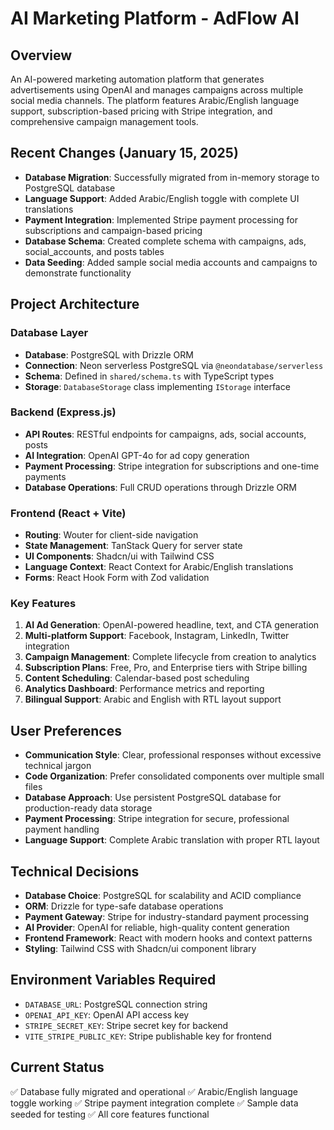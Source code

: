 # AI Marketing Platform - AdFlow AI

## Overview
An AI-powered marketing automation platform that generates advertisements using OpenAI and manages campaigns across multiple social media channels. The platform features Arabic/English language support, subscription-based pricing with Stripe integration, and comprehensive campaign management tools.

## Recent Changes (January 15, 2025)
- **Database Migration**: Successfully migrated from in-memory storage to PostgreSQL database
- **Language Support**: Added Arabic/English toggle with complete UI translations
- **Payment Integration**: Implemented Stripe payment processing for subscriptions and campaign-based pricing
- **Database Schema**: Created complete schema with campaigns, ads, social_accounts, and posts tables
- **Data Seeding**: Added sample social media accounts and campaigns to demonstrate functionality

## Project Architecture

### Database Layer
- **Database**: PostgreSQL with Drizzle ORM
- **Connection**: Neon serverless PostgreSQL via `@neondatabase/serverless`
- **Schema**: Defined in `shared/schema.ts` with TypeScript types
- **Storage**: `DatabaseStorage` class implementing `IStorage` interface

### Backend (Express.js)
- **API Routes**: RESTful endpoints for campaigns, ads, social accounts, posts
- **AI Integration**: OpenAI GPT-4o for ad copy generation
- **Payment Processing**: Stripe integration for subscriptions and one-time payments
- **Database Operations**: Full CRUD operations through Drizzle ORM

### Frontend (React + Vite)
- **Routing**: Wouter for client-side navigation
- **State Management**: TanStack Query for server state
- **UI Components**: Shadcn/ui with Tailwind CSS
- **Language Context**: React Context for Arabic/English translations
- **Forms**: React Hook Form with Zod validation

### Key Features
1. **AI Ad Generation**: OpenAI-powered headline, text, and CTA generation
2. **Multi-platform Support**: Facebook, Instagram, LinkedIn, Twitter integration
3. **Campaign Management**: Complete lifecycle from creation to analytics
4. **Subscription Plans**: Free, Pro, and Enterprise tiers with Stripe billing
5. **Content Scheduling**: Calendar-based post scheduling
6. **Analytics Dashboard**: Performance metrics and reporting
7. **Bilingual Support**: Arabic and English with RTL layout support

## User Preferences
- **Communication Style**: Clear, professional responses without excessive technical jargon
- **Code Organization**: Prefer consolidated components over multiple small files
- **Database Approach**: Use persistent PostgreSQL database for production-ready data storage
- **Payment Processing**: Stripe integration for secure, professional payment handling
- **Language Support**: Complete Arabic translation with proper RTL layout

## Technical Decisions
- **Database Choice**: PostgreSQL for scalability and ACID compliance
- **ORM**: Drizzle for type-safe database operations
- **Payment Gateway**: Stripe for industry-standard payment processing
- **AI Provider**: OpenAI for reliable, high-quality content generation
- **Frontend Framework**: React with modern hooks and context patterns
- **Styling**: Tailwind CSS with Shadcn/ui component library

## Environment Variables Required
- `DATABASE_URL`: PostgreSQL connection string
- `OPENAI_API_KEY`: OpenAI API access key
- `STRIPE_SECRET_KEY`: Stripe secret key for backend
- `VITE_STRIPE_PUBLIC_KEY`: Stripe publishable key for frontend

## Current Status
✅ Database fully migrated and operational
✅ Arabic/English language toggle working
✅ Stripe payment integration complete
✅ Sample data seeded for testing
✅ All core features functional
